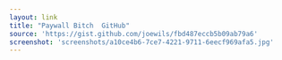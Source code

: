 ```yaml
---
layout: link
title: "Paywall Bitch  GitHub"
source: 'https://gist.github.com/joewils/fbd487eccb5b09ab79a6'
screenshot: 'screenshots/a10ce4b6-7ce7-4221-9711-6eecf969afa5.jpg'
---
```


